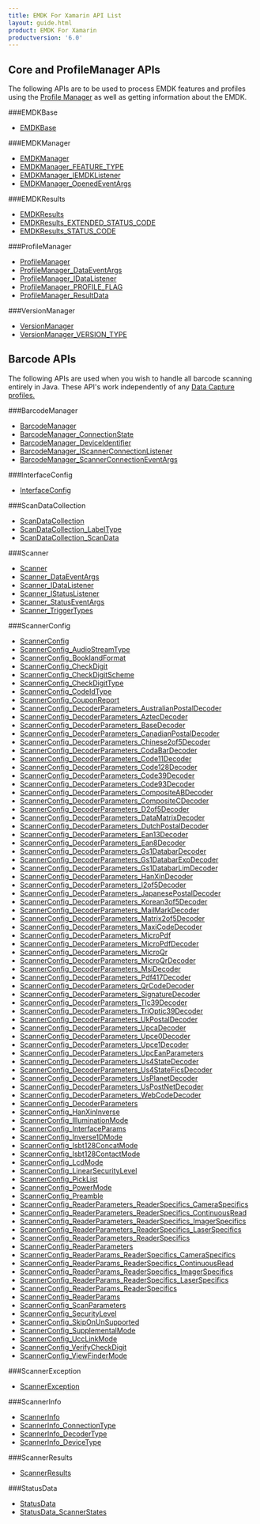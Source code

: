 ```yaml
---
title: EMDK For Xamarin API List
layout: guide.html
product: EMDK For Xamarin
productversion: '6.0'
---
```


## Core and ProfileManager APIs
The following APIs are to be used to process EMDK features and profiles using the [Profile Manager](/emdk-for-xamarin/5-0/guide/profilemanager/about) as well as getting information about the EMDK.

###EMDKBase

* [EMDKBase](/emdk-for-xamarin/5-0/api/EMDKBase)


###EMDKManager

* [EMDKManager](/emdk-for-xamarin/5-0/api/EMDKManager)
* [EMDKManager_FEATURE_TYPE](/emdk-for-xamarin/5-0/api/EMDKManager_FEATURE_TYPE)
* [EMDKManager_IEMDKListener](/emdk-for-xamarin/5-0/api/EMDKManager_IEMDKListener)
* [EMDKManager_OpenedEventArgs](/emdk-for-xamarin/5-0/api/EMDKManager_OpenedEventArgs)


###EMDKResults

* [EMDKResults](/emdk-for-xamarin/5-0/api/EMDKResults)
* [EMDKResults_EXTENDED_STATUS_CODE](/emdk-for-xamarin/5-0/api/EMDKResults_EXTENDED_STATUS_CODE)
* [EMDKResults_STATUS_CODE](/emdk-for-xamarin/5-0/api/EMDKResults_STATUS_CODE)


###ProfileManager

* [ProfileManager](/emdk-for-xamarin/5-0/api/ProfileManager)
* [ProfileManager_DataEventArgs](/emdk-for-xamarin/5-0/api/ProfileManager_DataEventArgs)
* [ProfileManager_IDataListener](/emdk-for-xamarin/5-0/api/ProfileManager_IDataListener)
* [ProfileManager_PROFILE_FLAG](/emdk-for-xamarin/5-0/api/ProfileManager_PROFILE_FLAG)
* [ProfileManager_ResultData](/emdk-for-xamarin/5-0/api/ProfileManager_ResultData)


###VersionManager

* [VersionManager](/emdk-for-xamarin/5-0/api/VersionManager)
* [VersionManager_VERSION_TYPE](/emdk-for-xamarin/5-0/api/VersionManager_VERSION_TYPE)


## Barcode APIs
The following APIs are used when you wish to handle all barcode scanning entirely in Java. These API's work independently of any [Data Capture profiles.](/emdk-for-xamarin/5-0/mx/data-capture)


###BarcodeManager

* [BarcodeManager](/emdk-for-xamarin/5-0/api/BarcodeManager)
* [BarcodeManager_ConnectionState](/emdk-for-xamarin/5-0/api/BarcodeManager_ConnectionState)
* [BarcodeManager_DeviceIdentifier](/emdk-for-xamarin/5-0/api/BarcodeManager_DeviceIdentifier)
* [BarcodeManager_IScannerConnectionListener](/emdk-for-xamarin/5-0/api/BarcodeManager_IScannerConnectionListener)
* [BarcodeManager_ScannerConnectionEventArgs](/emdk-for-xamarin/5-0/api/BarcodeManager_ScannerConnectionEventArgs)


###InterfaceConfig

* [InterfaceConfig](/emdk-for-xamarin/5-0/api/InterfaceConfig)


###ScanDataCollection

* [ScanDataCollection](/emdk-for-xamarin/5-0/api/ScanDataCollection)
* [ScanDataCollection_LabelType](/emdk-for-xamarin/5-0/api/ScanDataCollection_LabelType)
* [ScanDataCollection_ScanData](/emdk-for-xamarin/5-0/api/ScanDataCollection_ScanData)


###Scanner

* [Scanner](/emdk-for-xamarin/5-0/api/Scanner)
* [Scanner_DataEventArgs](/emdk-for-xamarin/5-0/api/Scanner_DataEventArgs)
* [Scanner_IDataListener](/emdk-for-xamarin/5-0/api/Scanner_IDataListener)
* [Scanner_IStatusListener](/emdk-for-xamarin/5-0/api/Scanner_IStatusListener)
* [Scanner_StatusEventArgs](/emdk-for-xamarin/5-0/api/Scanner_StatusEventArgs)
* [Scanner_TriggerTypes](/emdk-for-xamarin/5-0/api/Scanner_TriggerTypes)


###ScannerConfig

* [ScannerConfig](/emdk-for-xamarin/5-0/api/ScannerConfig)
* [ScannerConfig_AudioStreamType](/emdk-for-xamarin/5-0/api/ScannerConfig_AudioStreamType)
* [ScannerConfig_BooklandFormat](/emdk-for-xamarin/5-0/api/ScannerConfig_BooklandFormat)
* [ScannerConfig_CheckDigit](/emdk-for-xamarin/5-0/api/ScannerConfig_CheckDigit)
* [ScannerConfig_CheckDigitScheme](/emdk-for-xamarin/5-0/api/ScannerConfig_CheckDigitScheme)
* [ScannerConfig_CheckDigitType](/emdk-for-xamarin/5-0/api/ScannerConfig_CheckDigitType)
* [ScannerConfig_CodeIdType](/emdk-for-xamarin/5-0/api/ScannerConfig_CodeIdType)
* [ScannerConfig_CouponReport](/emdk-for-xamarin/5-0/api/ScannerConfig_CouponReport)
* [ScannerConfig_DecoderParameters_AustralianPostalDecoder](/emdk-for-xamarin/5-0/api/ScannerConfig_DecoderParameters_AustralianPostalDecoder)
* [ScannerConfig_DecoderParameters_AztecDecoder](/emdk-for-xamarin/5-0/api/ScannerConfig_DecoderParameters_AztecDecoder)
* [ScannerConfig_DecoderParameters_BaseDecoder](/emdk-for-xamarin/5-0/api/ScannerConfig_DecoderParameters_BaseDecoder)
* [ScannerConfig_DecoderParameters_CanadianPostalDecoder](/emdk-for-xamarin/5-0/api/ScannerConfig_DecoderParameters_CanadianPostalDecoder)
* [ScannerConfig_DecoderParameters_Chinese2of5Decoder](/emdk-for-xamarin/5-0/api/ScannerConfig_DecoderParameters_Chinese2of5Decoder)
* [ScannerConfig_DecoderParameters_CodaBarDecoder](/emdk-for-xamarin/5-0/api/ScannerConfig_DecoderParameters_CodaBarDecoder)
* [ScannerConfig_DecoderParameters_Code11Decoder](/emdk-for-xamarin/5-0/api/ScannerConfig_DecoderParameters_Code11Decoder)
* [ScannerConfig_DecoderParameters_Code128Decoder](/emdk-for-xamarin/5-0/api/ScannerConfig_DecoderParameters_Code128Decoder)
* [ScannerConfig_DecoderParameters_Code39Decoder](/emdk-for-xamarin/5-0/api/ScannerConfig_DecoderParameters_Code39Decoder)
* [ScannerConfig_DecoderParameters_Code93Decoder](/emdk-for-xamarin/5-0/api/ScannerConfig_DecoderParameters_Code93Decoder)
* [ScannerConfig_DecoderParameters_CompositeABDecoder](/emdk-for-xamarin/5-0/api/ScannerConfig_DecoderParameters_CompositeABDecoder)
* [ScannerConfig_DecoderParameters_CompositeCDecoder](/emdk-for-xamarin/5-0/api/ScannerConfig_DecoderParameters_CompositeCDecoder)
* [ScannerConfig_DecoderParameters_D2of5Decoder](/emdk-for-xamarin/5-0/api/ScannerConfig_DecoderParameters_D2of5Decoder)
* [ScannerConfig_DecoderParameters_DataMatrixDecoder](/emdk-for-xamarin/5-0/api/ScannerConfig_DecoderParameters_DataMatrixDecoder)
* [ScannerConfig_DecoderParameters_DutchPostalDecoder](/emdk-for-xamarin/5-0/api/ScannerConfig_DecoderParameters_DutchPostalDecoder)
* [ScannerConfig_DecoderParameters_Ean13Decoder](/emdk-for-xamarin/5-0/api/ScannerConfig_DecoderParameters_Ean13Decoder)
* [ScannerConfig_DecoderParameters_Ean8Decoder](/emdk-for-xamarin/5-0/api/ScannerConfig_DecoderParameters_Ean8Decoder)
* [ScannerConfig_DecoderParameters_Gs1DatabarDecoder](/emdk-for-xamarin/5-0/api/ScannerConfig_DecoderParameters_Gs1DatabarDecoder)
* [ScannerConfig_DecoderParameters_Gs1DatabarExpDecoder](/emdk-for-xamarin/5-0/api/ScannerConfig_DecoderParameters_Gs1DatabarExpDecoder)
* [ScannerConfig_DecoderParameters_Gs1DatabarLimDecoder](/emdk-for-xamarin/5-0/api/ScannerConfig_DecoderParameters_Gs1DatabarLimDecoder)
* [ScannerConfig_DecoderParameters_HanXinDecoder](/emdk-for-xamarin/5-0/api/ScannerConfig_DecoderParameters_HanXinDecoder)
* [ScannerConfig_DecoderParameters_I2of5Decoder](/emdk-for-xamarin/5-0/api/ScannerConfig_DecoderParameters_I2of5Decoder)
* [ScannerConfig_DecoderParameters_JapanesePostalDecoder](/emdk-for-xamarin/5-0/api/ScannerConfig_DecoderParameters_JapanesePostalDecoder)
* [ScannerConfig_DecoderParameters_Korean3of5Decoder](/emdk-for-xamarin/5-0/api/ScannerConfig_DecoderParameters_Korean3of5Decoder)
* [ScannerConfig_DecoderParameters_MailMarkDecoder](/emdk-for-xamarin/5-0/api/ScannerConfig_DecoderParameters_MailMarkDecoder)
* [ScannerConfig_DecoderParameters_Matrix2of5Decoder](/emdk-for-xamarin/5-0/api/ScannerConfig_DecoderParameters_Matrix2of5Decoder)
* [ScannerConfig_DecoderParameters_MaxiCodeDecoder](/emdk-for-xamarin/5-0/api/ScannerConfig_DecoderParameters_MaxiCodeDecoder)
* [ScannerConfig_DecoderParameters_MicroPdf](/emdk-for-xamarin/5-0/api/ScannerConfig_DecoderParameters_MicroPdf)
* [ScannerConfig_DecoderParameters_MicroPdfDecoder](/emdk-for-xamarin/5-0/api/ScannerConfig_DecoderParameters_MicroPdfDecoder)
* [ScannerConfig_DecoderParameters_MicroQr](/emdk-for-xamarin/5-0/api/ScannerConfig_DecoderParameters_MicroQr)
* [ScannerConfig_DecoderParameters_MicroQrDecoder](/emdk-for-xamarin/5-0/api/ScannerConfig_DecoderParameters_MicroQrDecoder)
* [ScannerConfig_DecoderParameters_MsiDecoder](/emdk-for-xamarin/5-0/api/ScannerConfig_DecoderParameters_MsiDecoder)
* [ScannerConfig_DecoderParameters_Pdf417Decoder](/emdk-for-xamarin/5-0/api/ScannerConfig_DecoderParameters_Pdf417Decoder)
* [ScannerConfig_DecoderParameters_QrCodeDecoder](/emdk-for-xamarin/5-0/api/ScannerConfig_DecoderParameters_QrCodeDecoder)
* [ScannerConfig_DecoderParameters_SignatureDecoder](/emdk-for-xamarin/5-0/api/ScannerConfig_DecoderParameters_SignatureDecoder)
* [ScannerConfig_DecoderParameters_Tlc39Decoder](/emdk-for-xamarin/5-0/api/ScannerConfig_DecoderParameters_Tlc39Decoder)
* [ScannerConfig_DecoderParameters_TriOptic39Decoder](/emdk-for-xamarin/5-0/api/ScannerConfig_DecoderParameters_TriOptic39Decoder)
* [ScannerConfig_DecoderParameters_UkPostalDecoder](/emdk-for-xamarin/5-0/api/ScannerConfig_DecoderParameters_UkPostalDecoder)
* [ScannerConfig_DecoderParameters_UpcaDecoder](/emdk-for-xamarin/5-0/api/ScannerConfig_DecoderParameters_UpcaDecoder)
* [ScannerConfig_DecoderParameters_Upce0Decoder](/emdk-for-xamarin/5-0/api/ScannerConfig_DecoderParameters_Upce0Decoder)
* [ScannerConfig_DecoderParameters_Upce1Decoder](/emdk-for-xamarin/5-0/api/ScannerConfig_DecoderParameters_Upce1Decoder)
* [ScannerConfig_DecoderParameters_UpcEanParameters](/emdk-for-xamarin/5-0/api/ScannerConfig_DecoderParameters_UpcEanParameters)
* [ScannerConfig_DecoderParameters_Us4StateDecoder](/emdk-for-xamarin/5-0/api/ScannerConfig_DecoderParameters_Us4StateDecoder)
* [ScannerConfig_DecoderParameters_Us4StateFicsDecoder](/emdk-for-xamarin/5-0/api/ScannerConfig_DecoderParameters_Us4StateFicsDecoder)
* [ScannerConfig_DecoderParameters_UsPlanetDecoder](/emdk-for-xamarin/5-0/api/ScannerConfig_DecoderParameters_UsPlanetDecoder)
* [ScannerConfig_DecoderParameters_UsPostNetDecoder](/emdk-for-xamarin/5-0/api/ScannerConfig_DecoderParameters_UsPostNetDecoder)
* [ScannerConfig_DecoderParameters_WebCodeDecoder](/emdk-for-xamarin/5-0/api/ScannerConfig_DecoderParameters_WebCodeDecoder)
* [ScannerConfig_DecoderParameters](/emdk-for-xamarin/5-0/api/ScannerConfig_DecoderParameters)
* [ScannerConfig_HanXinInverse](/emdk-for-xamarin/5-0/api/ScannerConfig_HanXinInverse)
* [ScannerConfig_IlluminationMode](/emdk-for-xamarin/5-0/api/ScannerConfig_IlluminationMode)
* [ScannerConfig_InterfaceParams](/emdk-for-xamarin/5-0/api/ScannerConfig_InterfaceParams)
* [ScannerConfig_Inverse1DMode](/emdk-for-xamarin/5-0/api/ScannerConfig_Inverse1DMode)
* [ScannerConfig_Isbt128ConcatMode](/emdk-for-xamarin/5-0/api/ScannerConfig_Isbt128ConcatMode)
* [ScannerConfig_Isbt128ContactMode](/emdk-for-xamarin/5-0/api/ScannerConfig_Isbt128ContactMode)
* [ScannerConfig_LcdMode](/emdk-for-xamarin/5-0/api/ScannerConfig_LcdMode)
* [ScannerConfig_LinearSecurityLevel](/emdk-for-xamarin/5-0/api/ScannerConfig_LinearSecurityLevel)
* [ScannerConfig_PickList](/emdk-for-xamarin/5-0/api/ScannerConfig_PickList)
* [ScannerConfig_PowerMode](/emdk-for-xamarin/5-0/api/ScannerConfig_PowerMode)
* [ScannerConfig_Preamble](/emdk-for-xamarin/5-0/api/ScannerConfig_Preamble)
* [ScannerConfig_ReaderParameters_ReaderSpecifics_CameraSpecifics](/emdk-for-xamarin/5-0/api/ScannerConfig_ReaderParameters_ReaderSpecifics_CameraSpecifics)
* [ScannerConfig_ReaderParameters_ReaderSpecifics_ContinuousRead](/emdk-for-xamarin/5-0/api/ScannerConfig_ReaderParameters_ReaderSpecifics_ContinuousRead)
* [ScannerConfig_ReaderParameters_ReaderSpecifics_ImagerSpecifics](/emdk-for-xamarin/5-0/api/ScannerConfig_ReaderParameters_ReaderSpecifics_ImagerSpecifics)
* [ScannerConfig_ReaderParameters_ReaderSpecifics_LaserSpecifics](/emdk-for-xamarin/5-0/api/ScannerConfig_ReaderParameters_ReaderSpecifics_LaserSpecifics)
* [ScannerConfig_ReaderParameters_ReaderSpecifics](/emdk-for-xamarin/5-0/api/ScannerConfig_ReaderParameters_ReaderSpecifics)
* [ScannerConfig_ReaderParameters](/emdk-for-xamarin/5-0/api/ScannerConfig_ReaderParameters)
* [ScannerConfig_ReaderParams_ReaderSpecifics_CameraSpecifics](/emdk-for-xamarin/5-0/api/ScannerConfig_ReaderParams_ReaderSpecifics_CameraSpecifics)
* [ScannerConfig_ReaderParams_ReaderSpecifics_ContinuousRead](/emdk-for-xamarin/5-0/api/ScannerConfig_ReaderParams_ReaderSpecifics_ContinuousRead)
* [ScannerConfig_ReaderParams_ReaderSpecifics_ImagerSpecifics](/emdk-for-xamarin/5-0/api/ScannerConfig_ReaderParams_ReaderSpecifics_ImagerSpecifics)
* [ScannerConfig_ReaderParams_ReaderSpecifics_LaserSpecifics](/emdk-for-xamarin/5-0/api/ScannerConfig_ReaderParams_ReaderSpecifics_LaserSpecifics)
* [ScannerConfig_ReaderParams_ReaderSpecifics](/emdk-for-xamarin/5-0/api/ScannerConfig_ReaderParams_ReaderSpecifics)
* [ScannerConfig_ReaderParams](/emdk-for-xamarin/5-0/api/ScannerConfig_ReaderParams)
* [ScannerConfig_ScanParameters](/emdk-for-xamarin/5-0/api/ScannerConfig_ScanParameters)
* [ScannerConfig_SecurityLevel](/emdk-for-xamarin/5-0/api/ScannerConfig_SecurityLevel)
* [ScannerConfig_SkipOnUnSupported](/emdk-for-xamarin/5-0/api/ScannerConfig_SkipOnUnSupported)
* [ScannerConfig_SupplementalMode](/emdk-for-xamarin/5-0/api/ScannerConfig_SupplementalMode)
* [ScannerConfig_UccLinkMode](/emdk-for-xamarin/5-0/api/ScannerConfig_UccLinkMode)
* [ScannerConfig_VerifyCheckDigit](/emdk-for-xamarin/5-0/api/ScannerConfig_VerifyCheckDigit)
* [ScannerConfig_ViewFinderMode](/emdk-for-xamarin/5-0/api/ScannerConfig_ViewFinderMode)


###ScannerException

* [ScannerException](/emdk-for-xamarin/5-0/api/ScannerException)


###ScannerInfo

* [ScannerInfo](/emdk-for-xamarin/5-0/api/ScannerInfo)
* [ScannerInfo_ConnectionType](/emdk-for-xamarin/5-0/api/ScannerInfo_ConnectionType)
* [ScannerInfo_DecoderType](/emdk-for-xamarin/5-0/api/ScannerInfo_DecoderType)
* [ScannerInfo_DeviceType](/emdk-for-xamarin/5-0/api/ScannerInfo_DeviceType)


###ScannerResults

* [ScannerResults](/emdk-for-xamarin/5-0/api/ScannerResults)


###StatusData

* [StatusData](/emdk-for-xamarin/5-0/api/StatusData)
* [StatusData_ScannerStates](/emdk-for-xamarin/5-0/api/StatusData_ScannerStates)





















